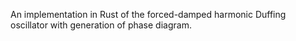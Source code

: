 An implementation in Rust of the forced-damped harmonic Duffing oscillator with generation of phase diagram. 
